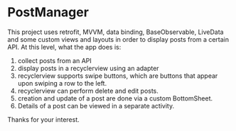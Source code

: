 # PostManager
This project uses retrofit, MVVM, data binding, BaseObservable, LiveData and some custom views and layouts in order to display posts from a certain API.
At this level, what the app does is:
1. collect posts from an API
2. display posts in a recyclerview using an adapter
3. recyclerview supports swipe buttons, which are buttons that appear upon swiping a row to the left.
4. recyclerview can perform delete and edit posts.
5. creation and update of a post are done via a custom BottomSheet.
6. Details of a post can be viewed in a separate activity.

Thanks for your interest.
